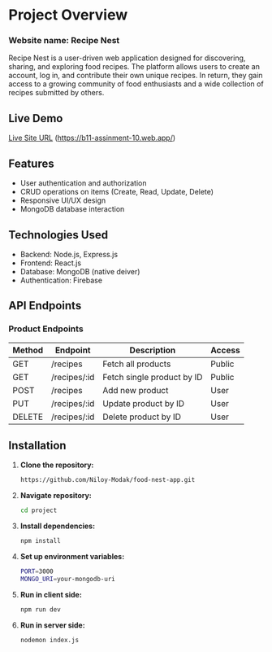 # Project Overview 
<h3>Website name:  Recipe Nest</h3>
Recipe Nest is a user-driven web application designed for discovering, sharing, and exploring food recipes. The platform allows users to create an account, log in, and contribute their own unique recipes. In return, they gain access to a growing community of food enthusiasts and a wide collection of recipes submitted by others.


## Live Demo

[Live Site URL](#) (https://b11-assinment-10.web.app/)

## Features

- User authentication and authorization 
- CRUD operations on items (Create, Read, Update, Delete)
- Responsive UI/UX design
- MongoDB database interaction

## Technologies Used

- Backend: Node.js, Express.js
- Frontend: React.js
- Database: MongoDB (native deiver)
- Authentication: Firebase


## API Endpoints

### Product Endpoints

| Method | Endpoint                | Description                          | Access  |
|--------|-------------------------|--------------------------------------|---------|
| GET    | /recipes                | Fetch all products                  | Public  |
| GET    | /recipes/:id            | Fetch single product by ID          | Public  |
| POST   | /recipes                | Add new product                     | User   |
| PUT    | /recipes/:id            | Update product by ID                | User   |
| DELETE | /recipes/:id            | Delete product by ID                | User   |

## Installation

1. **Clone the repository:**
   ```bash
   https://github.com/Niloy-Modak/food-nest-app.git

2. **Navigate repository:**
   ```bash
   cd project
3. **Install dependencies:**
   ```bash
   npm install

4. **Set up environment variables:**
   ```bash
   PORT=3000
   MONGO_URI=your-mongodb-uri
5. **Run in client side:**
   ```bash
   npm run dev
6. **Run in server side:**
   ```bash
   nodemon index.js
